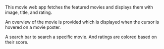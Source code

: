 This movie web app fetches the featured movies and displays them with image, title, and rating.

An overview of the movie is provided which is displayed when the cursor is hovered on a movie poster.

A search bar to search a specific movie. And ratings are colored based on their score.
